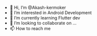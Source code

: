 - 👋 Hi, I’m @Akash-kermoker
- 👀 I’m interested in Android Development
- 🌱 I’m currently learning Flutter dev
- 💞️ I’m looking to collaborate on ...
- 📫 How to reach me 

<!---
Akash-kermoker/Akash-kermoker is a ✨ special ✨ repository because its `README.md` (this file) appears on your GitHub profile.
You can click the Preview link to take a look at your changes.
--->
